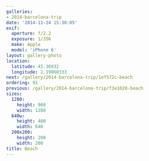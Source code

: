 ```yaml
---
galleries:
- 2014-barcelona-trip
date: '2014-11-24 15:30:05'
exif:
  aperture: f/2.2
  exposure: 1/356
  make: Apple
  model: 'iPhone 6'
layout: gallery-photo
location:
  latitude: 41.36832
  longitude: 2.19060333
next: /gallery/2014-barcelona-trip/1ef572c-beach
ordering: 91
previous: /gallery/2014-barcelona-trip/f3e1020-beach
sizes:
  1280:
    height: 960
    width: 1280
  640w:
    height: 480
    width: 640
  200x200:
    height: 200
    width: 200
title: Beach
---
```

